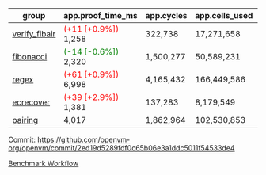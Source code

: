 | group | app.proof_time_ms | app.cycles | app.cells_used | leaf.proof_time_ms | leaf.cycles | leaf.cells_used |
| -- | -- | -- | -- | -- | -- | -- |
| [verify_fibair](https://github.com/openvm-org/openvm/blob/benchmark-results/benchmarks-pr/1829/verify_fibair-2ed19d5289fdf0c65b06e3a1ddc5011f54533de4.md) |<span style='color: red'>(+11 [+0.9%])</span> 1,258 |  322,738 |  17,271,658 |- | - | - |
| [fibonacci](https://github.com/openvm-org/openvm/blob/benchmark-results/benchmarks-pr/1829/fibonacci-2ed19d5289fdf0c65b06e3a1ddc5011f54533de4.md) |<span style='color: green'>(-14 [-0.6%])</span> 2,320 |  1,500,277 |  50,589,231 |- | - | - |
| [regex](https://github.com/openvm-org/openvm/blob/benchmark-results/benchmarks-pr/1829/regex-2ed19d5289fdf0c65b06e3a1ddc5011f54533de4.md) |<span style='color: red'>(+61 [+0.9%])</span> 6,998 |  4,165,432 |  166,449,586 |- | - | - |
| [ecrecover](https://github.com/openvm-org/openvm/blob/benchmark-results/benchmarks-pr/1829/ecrecover-2ed19d5289fdf0c65b06e3a1ddc5011f54533de4.md) |<span style='color: red'>(+39 [+2.9%])</span> 1,381 |  137,283 |  8,179,549 |- | - | - |
| [pairing](https://github.com/openvm-org/openvm/blob/benchmark-results/benchmarks-pr/1829/pairing-2ed19d5289fdf0c65b06e3a1ddc5011f54533de4.md) | 4,017 |  1,862,964 |  102,530,853 |- | - | - |


Commit: https://github.com/openvm-org/openvm/commit/2ed19d5289fdf0c65b06e3a1ddc5011f54533de4

[Benchmark Workflow](https://github.com/openvm-org/openvm/actions/runs/16210147674)
